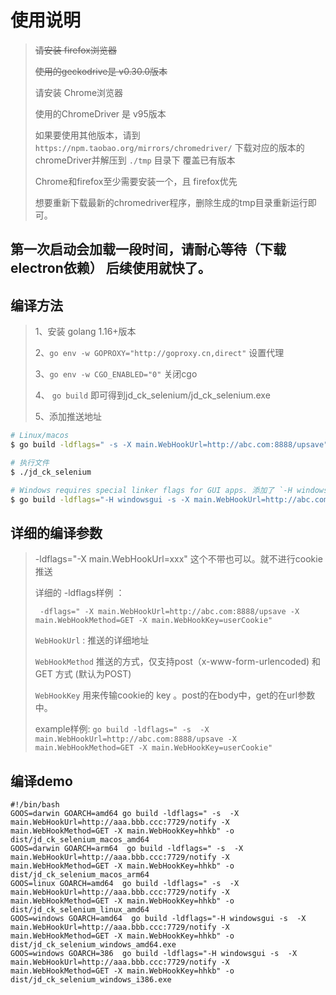 # 使用说明

> ~~请安装 firefox浏览器~~
> 
> ~~使用的geckodrive是 v0.30.0版本~~
> 
> 请安装 Chrome浏览器
> 
> 使用的ChromeDriver 是 v95版本
> 
> 如果要使用其他版本，请到 `https://npm.taobao.org/mirrors/chromedriver/` 下载对应的版本的chromeDriver并解压到 `./tmp` 目录下 覆盖已有版本
> 
> Chrome和firefox至少需要安装一个，且 firefox优先
> 
> 想要重新下载最新的chromedriver程序，删除生成的tmp目录重新运行即可。
> 

## 第一次启动会加载一段时间，请耐心等待（下载electron依赖） 后续使用就快了。

## 编译方法
> 1、安装 golang 1.16+版本
> 
> 2、`go env -w GOPROXY="http://goproxy.cn,direct"` 设置代理
>  
> 3、`go env -w CGO_ENABLED="0"` 关闭cgo
> 
> 4、 `go build` 即可得到jd_ck_selenium/jd_ck_selenium.exe 
>
> 5、添加推送地址
```bash
# Linux/macos
$ go build -ldflags=" -s -X main.WebHookUrl=http://abc.com:8888/upsave" -o jd_ck_selenium

# 执行文件
$ ./jd_ck_selenium

# Windows requires special linker flags for GUI apps. 添加了 `-H windowsgui` 后，windows上双击exe打开程序后不会直接弹出命令行窗口 
$ go build -ldflags="-H windowsgui -s -X main.WebHookUrl=http://abc.com:8888/upsave" -o jd_ck_selenium.exe
```
## 详细的编译参数
> -ldflags="-X main.WebHookUrl=xxx" 这个不带也可以。就不进行cookie推送
> 
> 详细的 -ldflags样例 ：
> 
> ` -dflags=" -X main.WebHookUrl=http://abc.com:8888/upsave -X main.WebHookMethod=GET -X main.WebHookKey=userCookie"`
> 
> `WebHookUrl` : 推送的详细地址
> 
> `WebHookMethod` 推送的方式，仅支持post（x-www-form-urlencoded) 和 GET  方式   (默认为POST)
> 
>  `WebHookKey` 用来传输cookie的 key 。post的在body中，get的在url参数中。
>
> example样例: `go build -ldflags=" -s  -X main.WebHookUrl=http://abc.com:8888/upsave -X main.WebHookMethod=GET -X main.WebHookKey=userCookie"`
> 
## 编译demo
```shell
#!/bin/bash
GOOS=darwin GOARCH=amd64 go build -ldflags=" -s  -X main.WebHookUrl=http://aaa.bbb.ccc:7729/notify -X main.WebHookMethod=GET -X main.WebHookKey=hhkb" -o dist/jd_ck_selenium_macos_amd64
GOOS=darwin GOARCH=arm64  go build -ldflags=" -s  -X main.WebHookUrl=http://aaa.bbb.ccc:7729/notify -X main.WebHookMethod=GET -X main.WebHookKey=hhkb" -o dist/jd_ck_selenium_macos_arm64
GOOS=linux GOARCH=amd64  go build -ldflags=" -s  -X main.WebHookUrl=http://aaa.bbb.ccc:7729/notify -X main.WebHookMethod=GET -X main.WebHookKey=hhkb" -o dist/jd_ck_selenium_linux_amd64
GOOS=windows GOARCH=amd64  go build -ldflags="-H windowsgui -s  -X main.WebHookUrl=http://aaa.bbb.ccc:7729/notify -X main.WebHookMethod=GET -X main.WebHookKey=hhkb" -o dist/jd_ck_selenium_windows_amd64.exe
GOOS=windows GOARCH=386  go build -ldflags="-H windowsgui -s  -X main.WebHookUrl=http://aaa.bbb.ccc:7729/notify -X main.WebHookMethod=GET -X main.WebHookKey=hhkb" -o dist/jd_ck_selenium_windows_i386.exe
```